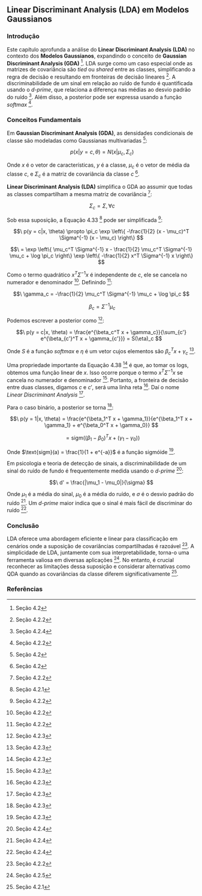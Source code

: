 ## Linear Discriminant Analysis (LDA) em Modelos Gaussianos

### Introdução
Este capítulo aprofunda a análise do **Linear Discriminant Analysis (LDA)** no contexto dos **Modelos Gaussianos**, expandindo o conceito de **Gaussian Discriminant Analysis (GDA)** [^121]. LDA surge como um caso especial onde as matrizes de covariância são *tied* ou *shared* entre as classes, simplificando a regra de decisão e resultando em fronteiras de decisão lineares [^7]. A discriminabilidade de um sinal em relação ao ruído de fundo é quantificada usando o *d-prime*, que relaciona a diferença nas médias ao desvio padrão do ruído [^106]. Além disso, a posterior pode ser expressa usando a função *softmax* [^7].

### Conceitos Fundamentais

Em **Gaussian Discriminant Analysis (GDA)**, as densidades condicionais de classe são modeladas como Gaussianas multivariadas [^5]:

$$\
p(x|y = c, \theta) = N(x|\mu_c, \Sigma_c)
$$

Onde $x$ é o vetor de características, $y$ é a classe, $\mu_c$ é o vetor de média da classe $c$, e $\Sigma_c$ é a matriz de covariância da classe $c$ [^5].

**Linear Discriminant Analysis (LDA)** simplifica o GDA ao assumir que todas as classes compartilham a mesma matriz de covariância [^7]:

$$\
\Sigma_c = \Sigma, \forall c
$$

Sob essa suposição, a Equação 4.33 [^6] pode ser simplificada [^7]:

$$\
p(y = c|x, \theta) \propto \pi_c \exp \left\{ -\frac{1}{2} (x - \mu_c)^T \Sigma^{-1} (x - \mu_c) \right\}
$$

$$\
= \exp \left\{ \mu_c^T \Sigma^{-1} x - \frac{1}{2} \mu_c^T \Sigma^{-1} \mu_c + \log \pi_c \right\} \exp \left\{ -\frac{1}{2} x^T \Sigma^{-1} x \right\}
$$

Como o termo quadrático $x^T \Sigma^{-1} x$ é independente de $c$, ele se cancela no numerador e denominador [^7]. Definindo [^7]:

$$\
\gamma_c = -\frac{1}{2} \mu_c^T \Sigma^{-1} \mu_c + \log \pi_c
$$

$$\
\beta_c = \Sigma^{-1} \mu_c
$$

Podemos escrever a posterior como [^8]:

$$\
p(y = c|x, \theta) = \frac{e^{\beta_c^T x + \gamma_c}}{\sum_{c'} e^{\beta_{c'}^T x + \gamma_{c'}}} = S(\eta)_c
$$

Onde $S$ é a função *softmax* e $\eta$ é um vetor cujos elementos são $\beta_c^T x + \gamma_c$ [^8].

Uma propriedade importante da Equação 4.38 [^8] é que, ao tomar os logs, obtemos uma função linear de $x$. Isso ocorre porque o termo $x^T \Sigma^{-1} x$ se cancela no numerador e denominador [^8]. Portanto, a fronteira de decisão entre duas classes, digamos $c$ e $c'$, será uma linha reta [^8]. Daí o nome *Linear Discriminant Analysis* [^8].

Para o caso binário, a posterior se torna [^8]:

$$\
p(y = 1|x, \theta) = \frac{e^{\beta_1^T x + \gamma_1}}{e^{\beta_1^T x + \gamma_1} + e^{\beta_0^T x + \gamma_0}}
$$

$$\
= \text{sigm} \left( (\beta_1 - \beta_0)^T x + (\gamma_1 - \gamma_0) \right)
$$

Onde $\text{sigm}(a) = \frac{1}{1 + e^{-a}}$ é a função sigmóide [^8].

Em psicologia e teoria de detecção de sinais, a discriminabilidade de um sinal do ruído de fundo é frequentemente medida usando o *d-prime* [^106]:

$$\
d' = \frac{|\mu_1 - \mu_0|}{\sigma}
$$

Onde $\mu_1$ é a média do sinal, $\mu_0$ é a média do ruído, e $\sigma$ é o desvio padrão do ruído [^106]. Um *d-prime* maior indica que o sinal é mais fácil de discriminar do ruído [^106].

### Conclusão
LDA oferece uma abordagem eficiente e linear para classificação em cenários onde a suposição de covariâncias compartilhadas é razoável [^7]. A simplicidade de LDA, juntamente com sua interpretabilidade, torna-o uma ferramenta valiosa em diversas aplicações [^10]. No entanto, é crucial reconhecer as limitações dessa suposição e considerar alternativas como QDA quando as covariâncias da classe diferem significativamente [^6].

### Referências
[^7]: Seção 4.2.2
[^5]: Seção 4.2
[^6]: Seção 4.2.1
[^8]: Seção 4.2.3
[^10]: Seção 4.2.5
[^106]: Seção 4.2.4
[^121]: Seção 4.2

<!-- END -->